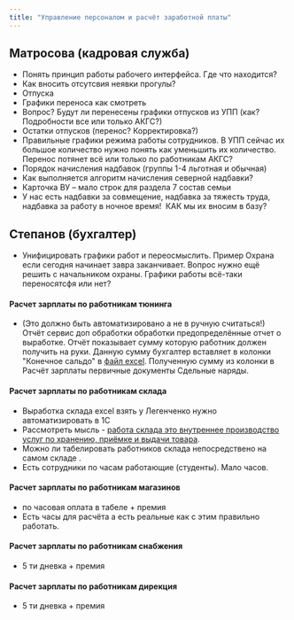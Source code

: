 ```yaml
---
title: "Управление персоналом и расчёт заработной платы"
---
```


## Матросова (кадровая служба)

- Понять принцип работы рабочего интерфейса. Где что находится?
- Как вносить отсутсвия неявки прогулы?
- Отпуска
- Графики переноса как смотреть
- Вопрос? Будут ли перенесены графики отпусков из УПП (как? Подробности все или только АКГС?)
- Остатки отпусков (перенос? Корректировка?)
- Правильные графики режима работы сотрудников. В УПП сейчас их большое количество нужно понять как уменьшить их количество. Перенос потянет всё или только по работникам АКГС?
- Порядок начисления надбавок (группы 1-4 льготная и обычная)
- Как выполняется алгоритм начисления северной надбавки?
- Карточка ВУ – мало строк для раздела 7 состав семьи
- У нас есть надбавки за совмещение, надбавка за тяжесть труда, надбавка за работу в ночное время!  КАК мы их вносим в базу?

## Степанов (бухгалтер)

- Унифицировать графики работ и переосмыслить. Пример Охрана если сегодня начинает завра заканчивает. Вопрос нужно ещё решить с начальником охраны. Графики работы всё-таки переносятсфя или нет?
#### Расчет зарплаты по работникам тюнинга
- (Это должно быть автоматизировано а не в ручную считаться!) Отчёт сервис доп обработки обработки предопределённые отчет о выработке. Отчёт показывает сумму которую работник должен получить на руки. Данную сумму бухгалтер вставляет в колонки "Конечное сальдо" в [файл excel](_attach/2022%2011%20Тюнинг%202%20половина%20Обратный%20расчет.xls). Полученную сумму из колонки в  Расчёт зарплаты первичные документы Сдельные наряды.

#### Расчет зарплаты по работникам склада
- Выработка склада excel взять у Легенченко нужно автоматизировать в 1С
- Рассмотреть мысль - [работа склада это внутреннее производство услуг по хранению, приёмке и выдачи товара](работа%20склада%20это%20внутреннее%20производство%20услуг%20по%20хранению,%20приёмке%20и%20выдачи%20товара). 
- Можно ли табелировать работников склада непосредствено на самом складе .
- Есть сотрудники по часам работающие (студенты). Мало часов.

#### Расчет зарплаты по работникам магазинов
- по часовая оплата в табеле + премия
- Есть часы для расчёта а есть реальные как с этим правильно работать.

#### Расчет зарплаты по работникам снабжения
- 5 ти дневка + премия

#### Расчет зарплаты по работникам дирекция
- 5 ти дневка + премия